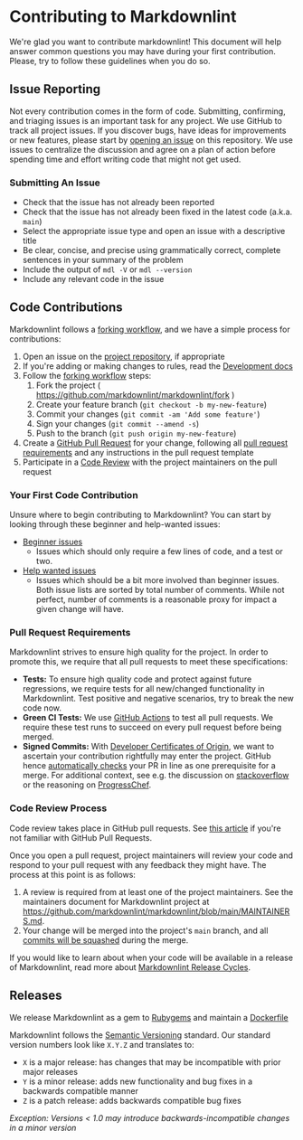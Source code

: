 # Contributing to Markdownlint

We're glad you want to contribute markdownlint! This document will help answer
common questions you may have during your first contribution. Please, try to
follow these guidelines when you do so.

## Issue Reporting

Not every contribution comes in the form of code. Submitting, confirming, and
triaging issues is an important task for any project. We use GitHub to track
all project issues. If you discover bugs, have ideas for improvements or new
features, please start by [opening an
issue](https://github.com/markdownlint/markdownlint/issues) on this repository.
We use issues to centralize the discussion and agree on a plan of action before
spending time and effort writing code that might not get used.

### Submitting An Issue

* Check that the issue has not already been reported
* Check that the issue has not already been fixed in the latest code
  (a.k.a. `main`)
* Select the appropriate issue type and open an issue with a descriptive title
* Be clear, concise, and precise using grammatically correct, complete sentences
  in your summary of the problem
* Include the output of `mdl -V` or `mdl --version`
* Include any relevant code in the issue

## Code Contributions

Markdownlint follows a [forking
workflow](https://guides.github.com/activities/forking/), and we have a simple
process for contributions:

1. Open an issue on the [project
   repository](https://github.com/markdownlint/markdownlint/issues), if
   appropriate
1. If you're adding or making changes to rules, read the [Development
   docs](#local-development)
1. Follow the [forking workflow](https://guides.github.com/activities/forking/)
   steps:
   1. Fork the project ( <https://github.com/markdownlint/markdownlint/fork> )
   1. Create your feature branch (`git checkout -b my-new-feature`)
   1. Commit your changes (`git commit -am 'Add some feature'`)
   1. Sign your changes (`git commit --amend -s`)
   1. Push to the branch (`git push origin my-new-feature`)
1. Create a [GitHub Pull
   Request](https://help.github.com/articles/about-pull-requests/) for your
   change, following all [pull request
   requirements](#pull-request-requirements) and any instructions in the pull
   request template
1. Participate in a [Code Review](#code-review-process) with the project
   maintainers on the pull request

### Your First Code Contribution

Unsure where to begin contributing to Markdownlint? You can start by looking
through these beginner and help-wanted issues:

* [Beginner issues](https://github.com/markdownlint/markdownlint/issues?q=is%3Aissue+is%3Aopen+label%3A%22good+first+issue%22+sort%3Acomments-desc)
   * Issues which should only require a few lines of code, and a test or two.
* [Help wanted issues](https://github.com/markdownlint/markdownlint/issues?q=is%3aissue+is%3aopen+label%3a%22help+wanted%22+sort%3Acomments-desc)
   * Issues which should be a bit more involved than beginner issues.  Both
     issue lists are sorted by total number of comments. While not perfect,
     number of comments is a reasonable proxy for impact a given change will
     have.

### Pull Request Requirements

Markdownlint strives to ensure high quality for the project. In order to
promote this, we require that all pull requests to meet these specifications:

* **Tests:** To ensure high quality code and protect against future
  regressions, we require tests for all new/changed functionality in
  Markdownlint. Test positive and negative scenarios, try to break the new code
  now.
* **Green CI Tests:** We use [GitHub
  Actions](https://github.com/markdownlint/markdownlint/actions) to test all pull
  requests. We require these test runs to succeed on every pull request before
  being merged.
* **Signed Commits:**  With [Developer Certificates of
  Origin](https://en.wikipedia.org/wiki/Developer_Certificate_of_Origin), we
  want to ascertain your contribution rightfully may enter the project. GitHub
  hence [automatically checks](https://github.com/apps/dco) your PR in line as
  one prerequisite for a merge. For additional context, see e.g. the discussion
  on
  [stackoverflow](https://stackoverflow.com/questions/1962094/what-is-the-sign-off-feature-in-git-for)
  or the reasoning on
  [ProgressChef](https://www.chef.io/blog/introducing-developer-certificate-of-origin).

### Code Review Process

Code review takes place in GitHub pull requests. See [this
article](https://help.github.com/articles/about-pull-requests/) if you're not
familiar with GitHub Pull Requests.

Once you open a pull request, project maintainers will review your code and
respond to your pull request with any feedback they might have. The process at
this point is as follows:

1. A review is required from at least one of the project maintainers. See the
   maintainers document for Markdownlint project at
   <https://github.com/markdownlint/markdownlint/blob/main/MAINTAINERS.md>.
1. Your change will be merged into the project's `main` branch, and all
   [commits will be
   squashed](https://help.github.com/en/articles/about-pull-request-merges#squash-and-merge-your-pull-request-commits)
   during the merge.

If you would like to learn about when your code will be available in a release
of Markdownlint, read more about [Markdownlint Release
Cycles](#release-cycles).

## Releases

We release Markdownlint as a gem to [Rubygems](https://rubygems.org/gems/mdl)
and maintain a [Dockerfile](https://hub.docker.com/r/mivok/markdownlint)

Markdownlint follows the [Semantic Versioning](https://semver.org/) standard.
Our standard version numbers look like `X.Y.Z` and translates to:

* `X` is a major release: has changes that may be incompatible with prior major
  releases
* `Y` is a minor release: adds new functionality and bug fixes in a backwards
  compatible manner
* `Z` is a patch release: adds backwards compatible bug fixes

*Exception: Versions < 1.0 may introduce backwards-incompatible changes in a
minor version*
